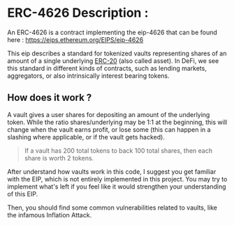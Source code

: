 # ERC-4626 Description :

An ERC-4626 is a contract implementing the eip-4626 that can be found here : https://eips.ethereum.org/EIPS/eip-4626

This eip describes a standard for tokenized vaults representing shares of an amount of a single underlying [ERC-20](../ERC20/README.md) (also called asset). In DeFi, we see this standard in different kinds of contracts, such as lending markets, aggregators, or also intrinsically interest bearing tokens.

## How does it work ?

A vault gives a user shares for depositing an amount of the underlying token. While the ratio shares/underlying may be 1:1 at the beginning, this will change when the vault earns profit, or lose some (this can happen in a slashing where applicable, or if the vault gets hacked).

> If a vault has 200 total tokens to back 100 total shares, then each share is worth 2 tokens.

After understand how vaults work in this code, I suggest you get familiar with the EIP, which is not entirely implemented in this project. You may try to implement what's left if you feel like it would strengthen your understanding of this EIP.

Then, you should find some common vulnerabilities related to vaults, like the infamous Inflation Attack.